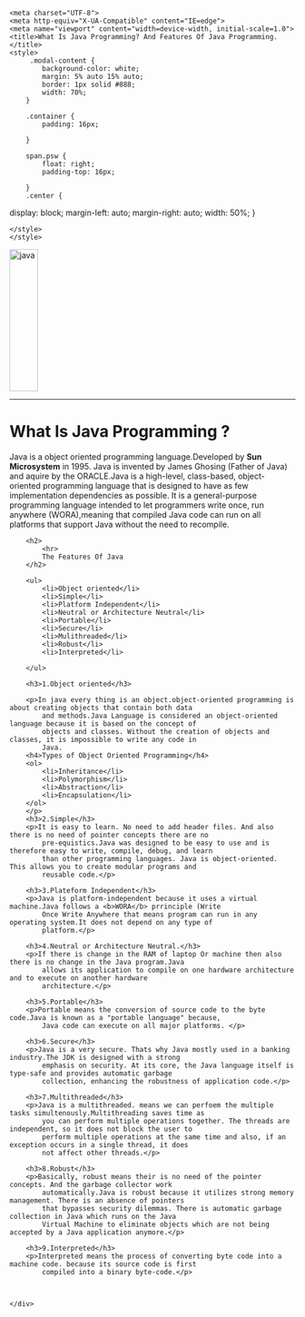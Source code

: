 
<!DOCTYPE html>
<html lang="en">

<head>

    <meta charset="UTF-8">
    <meta http-equiv="X-UA-Compatible" content="IE=edge">
    <meta name="viewport" content="width=device-width, initial-scale=1.0">
    <title>What Is Java Programming? And Features Of Java Programming.</title>
    <style>
         .modal-content {
            background-color: white;
            margin: 5% auto 15% auto;
            border: 1px solid #888;
            width: 70%;
        }

        .container {
            padding: 16px;

        }

        span.psw {
            float: right;
            padding-top: 16px;

        }
        .center {
  display: block;
  margin-left: auto;
  margin-right: auto;
  width: 50%;
}


       
    </style>
    </style>
</head>

<body>
    <form class="modal-content animate">
        <div class="imgcontainer"> </div>
    <div>
        <img src="https://www.jrebel.com/sites/default/files/image/2020-05/image-blog-revel-top-java-tools.jpg" alt="java"class="center" width="50" height="250"><hr>
        <h1> What Is Java Programming ?</h1>
        <p>Java is a object oriented programming language.Developed by <b>Sun Microsystem</b> in 1995. Java is invented
            by James Ghosing (Father of Java) and aquire by the ORACLE.Java is a high-level, class-based,
            object-oriented programming language that is designed to have as few implementation dependencies as
            possible. It is a general-purpose programming language intended to let programmers write once, run anywhere
            (WORA),meaning that compiled Java code can run on all platforms that support Java without the need to
            recompile.</p>
           
        <h2>
            <hr>
            The Features Of Java
        </h2>

        <ul>
            <li>Object oriented</li>
            <li>Simple</li>
            <li>Platform Independent</li>
            <li>Neutral or Architecture Neutral</li>
            <li>Portable</li>
            <li>Secure</li>
            <li>Mulithreaded</li>
            <li>Robust</li>
            <li>Interpreted</li>

        </ul>

        <h3>1.Object oriented</h3>

        <p>In java every thing is an object.object-oriented programming is about creating objects that contain both data
            and methods.Java Language is considered an object-oriented language because it is based on the concept of
            objects and classes. Without the creation of objects and classes, it is impossible to write any code in
            Java.
        <h4>Types of Object Oriented Programming</h4>
        <ol>
            <li>Inheritance</li>
            <li>Polymorphism</li>
            <li>Abstraction</li>
            <li>Encapsulation</li>
        </ol>
        </p>
        <h3>2.Simple</h3>
        <p>It is easy to learn. No need to add header files. And also there is no need of pointer concepts there are no
            pre-equistics.Java was designed to be easy to use and is therefore easy to write, compile, debug, and learn
            than other programming languages. Java is object-oriented. This allows you to create modular programs and
            reusable code.</p>

        <h3>3.Plateform Independent</h3>
        <p>Java is platform-independent because it uses a virtual machine.Java follows a <b>WORA</b> prrinciple (Write
            Once Write Anywhere that means program can run in any operating system.It does not depend on any type of
            platform.</p>

        <h3>4.Neutral or Architecture Neutral.</h3>
        <p>If there is change in the RAM of laptop Or machine then also there is no change in the Java program.Java
            allows its application to compile on one hardware architecture and to execute on another hardware
            architecture.</p>

        <h3>5.Portable</h3>
        <p>Portable means the conversion of source code to the byte code.Java is known as a "portable language" because,
            Java code can execute on all major platforms. </p>

        <h3>6.Secure</h3>
        <p>Java is a very secure. Thats why Java mostly used in a banking industry.The JDK is designed with a strong
            emphasis on security. At its core, the Java language itself is type-safe and provides automatic garbage
            collection, enhancing the robustness of application code.</p>

        <h3>7.Multithreaded</h3>
        <p>Java is a multithreaded. means we can perfoem the multiple tasks simultenously.Multithreading saves time as
            you can perform multiple operations together. The threads are independent, so it does not block the user to
            perform multiple operations at the same time and also, if an exception occurs in a single thread, it does
            not affect other threads.</p>

        <h3>8.Robust</h3>
        <p>Basically, robust means their is no need of the pointer concepts. And the garbage collector work
            automatically.Java is robust because it utilizes strong memory management. There is an absence of pointers
            that bypasses security dilemmas. There is automatic garbage collection in Java which runs on the Java
            Virtual Machine to eliminate objects which are not being accepted by a Java application anymore.</p>

        <h3>9.Interpreted</h3>
        <p>Interpreted means the process of converting byte code into a machine code. because its source code is first
            compiled into a binary byte-code.</p>



    </div>
</body>

</html>
 

